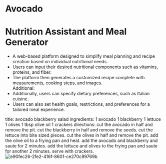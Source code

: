 # Avocado
<h1>Nutrition Assistant and Meal Generator</h1>
<ul>
  <li>A web-based platform designed to simplify meal planning and recipe creation based on individual nutritional needs.</li>
  <li>Users can input their desired nutritional components such as vitamins, proteins, and fiber.</li>
  <li>The platform then generates a customized recipe complete with measurements, cooking steps, and images.</li>
  Additional:
  <li>Additionally, users can specify dietary preferences, such as Italian cuisine.</li>
  <li>Users can also set health goals, restrictions, and preferences for a tailored meal experience.</li>
</ul>


title: avocado blackberry salad ingredients: 1 avocado 1 blackberry 1 lettuce 1 olives 1 tbsp olive oil 1 crackers directions: cut the avocado in half and remove the pit. cut the blackberry in half and remove the seeds. cut the lettuce into bite sized pieces. cut the olives in half and remove the pit. add the olive oil to a frying pan and heat. add the avocado and blackberry and saute for 2 minutes. add the lettuce and olives to the frying pan and saute for another 2 minutes. serve with crackers.
![e90fec26-2fe2-416f-8601-ce270c99769b](https://github.com/MadsAlk/Avocado/assets/86879749/02ad12ec-55fa-442c-b782-e36514cb86b1)
